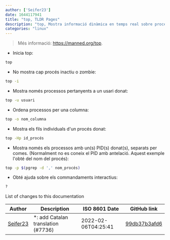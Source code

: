 ```yaml
---
author: ['Seifer23']
date: 1644117941
title: "top, TLDR Pages"
description: "top, Mostra informació dinàmica en temps real sobre processos executant-se."
categories: "linux"
---
```

> Més informació: <https://manned.org/top>.

- Inicia top:

```bash
top
```

- No mostra cap procés inactiu o zombie:

```bash
top -i
```

- Mostra només processos pertanyents a un usari donat:

```bash
top -u usuari
```

- Ordena processos per una columna:

```bash
top -o nom_columna
```

- Mostra els fils individuals d'un procés donat:

```bash
top -Hp id_procés
```

- Mostra només els processos amb un(s) PID(s) donat(s), separats per comes. (Normalment no es coneix el PID amb antelació. Aquest exemple l'obté del nom del procés):

```bash
top -p $(pgrep -d ',' nom_procés)
```

- Obté ajuda sobre els commandaments interactius:

```bash
?
```
List of changes to this documentation


Author | Description | ISO 8601 Date | GitHub link
------|-----|-----|-----
[Seifer23](mailto:48915360+Seifer23@users.noreply.github.com) | *: add Catalan translation (#7736) | 2022-02-06T04:25:41 | [99db37b3afd6](https://github.com/tldr-pages/tldr/commit/99db37b3afd6dba836a6d94e4688601fdb3bac98)

